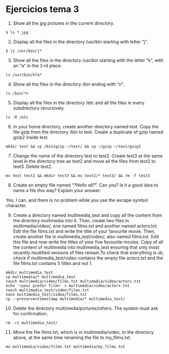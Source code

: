 # Ejercicios tema 3

1. Show all the jpg pictures in the current directory.

```console
$ ls *.jpg
```


2. Display all the files in the directory /usr/bin starting with letter “j”.

```console
$ ls /usr/bin/j*
```


3. Show all the files in the directory /usr/bin starting with the letter “k”, with an “a”
in the 3 rd place.

```console
ls /usr/bin/k?a*
```

4. Show all the files in the directory /bin ending with “n”.

```console
ls /bin/*n
```

5. Display all the files in the directory /etc and all the files in every subdirectory
recursively.

```console
ls -R /etc
```

6. In your home directory, create another directory named test. Copy the file gzip from
the directory /bin to test. Create a duplicate of gzip named gzip2 inside test.

```console
mkdir test && cp /bin/gzip ~/test/ && cp ~/gzip ~/test/gzip2
```

7. Change the name of the directory test to test2. Create test3 at the same level in
the directory tree as test2 and move all the files from test2 to test3. Delete test2.

```console
mv test test2 && mkdir test3 && mv test2/* test3/ && rm -f test3
```

8. Create an empty file named “*?Hello all?*”. Can you? Is it a good idea to name a file
this way? Explain your answer.

Yes, I can, and there is no problem while you use the escape symbol character.


9. Create a directory named multimedia_test and copy all the content from the
directory multimedia into it. Then, create two files in multimedia/video/, one
named films.txt and another named actors.txt. Edit the file films.txt and write
the title of your favourite movie. Then, create another file in multimedia_test/video/,
also named films.txt. Edit this file and now write the titles of your five favourite movies.
Copy of all the content of multimedia into multimedia_test ensuring that
only most recently modified versions of files remain.To check that
everything is ok, check if multimedia_test/video contains the empty file
actors.txt and the file films.txt contains 5 titles and not 1.

```console
mkdir multimedia_test
cp multimedia/* multimedia_test
touch multimedia/video/films.txt multimedia/video/actors.txt
echo '<your prefer film>' > multimedia/video/actors.txt
touch multimedia_test/video/films.txt
nano multimedia_test/video/films.txt
cp --preserve=timestamp multimedia/* multimedia_test/
```

10. Delete the directory multimedia/pictures/others. The system must ask for
confirmation.

```console
rm -ri multimedia_test/
```

11. Move the file films.txt, which is in multimedia/video, to the directory above,
at the same time renaming the file to my_films.txt.

```console
mv multimedia/video/films.txt multimedia/my_films.txt
```
